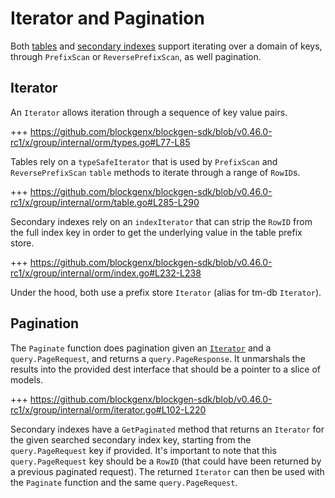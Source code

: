 # Iterator and Pagination

Both [tables](01_table.md) and [secondary indexes](02_secondary_index.md) support iterating over a domain of keys, through `PrefixScan` or `ReversePrefixScan`, as well pagination.

## Iterator

An `Iterator` allows iteration through a sequence of key value pairs.

+++ https://github.com/blockgenx/blockgen-sdk/blob/v0.46.0-rc1/x/group/internal/orm/types.go#L77-L85

Tables rely on a `typeSafeIterator` that is used by `PrefixScan` and `ReversePrefixScan` `table` methods to iterate through a range of `RowID`s.

+++ https://github.com/blockgenx/blockgen-sdk/blob/v0.46.0-rc1/x/group/internal/orm/table.go#L285-L290

Secondary indexes rely on an `indexIterator` that can strip the `RowID` from the full index key in order to get the underlying value in the table prefix store.

+++ https://github.com/blockgenx/blockgen-sdk/blob/v0.46.0-rc1/x/group/internal/orm/index.go#L232-L238

Under the hood, both use a prefix store `Iterator` (alias for tm-db `Iterator`).

## Pagination

The `Paginate` function does pagination given an [`Iterator`](#iterator) and a `query.PageRequest`, and returns a `query.PageResponse`.
It unmarshals the results into the provided dest interface that should be a pointer to a slice of models.

+++ https://github.com/blockgenx/blockgen-sdk/blob/v0.46.0-rc1/x/group/internal/orm/iterator.go#L102-L220

Secondary indexes have a `GetPaginated` method that returns an `Iterator` for the given searched secondary index key, starting from the `query.PageRequest` key if provided. It's important to note that this `query.PageRequest` key should be a `RowID` (that could have been returned by a previous paginated request). The returned `Iterator` can then be used with the `Paginate` function and the same `query.PageRequest`.

